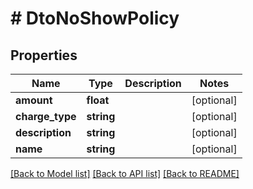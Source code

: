 # # DtoNoShowPolicy

## Properties

Name | Type | Description | Notes
------------ | ------------- | ------------- | -------------
**amount** | **float** |  | [optional]
**charge_type** | **string** |  | [optional]
**description** | **string** |  | [optional]
**name** | **string** |  | [optional]

[[Back to Model list]](../../README.md#models) [[Back to API list]](../../README.md#endpoints) [[Back to README]](../../README.md)
